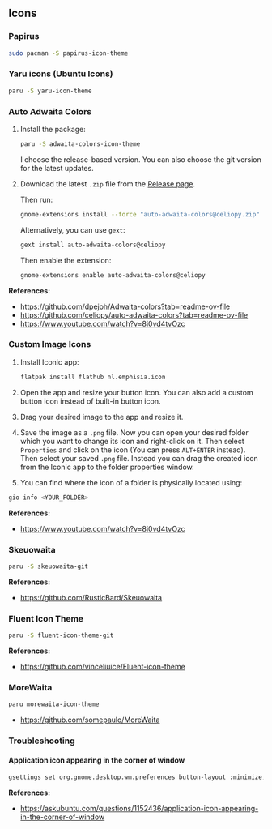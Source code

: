 ## Icons

### Papirus

```bash
sudo pacman -S papirus-icon-theme
```

### Yaru icons (Ubuntu Icons)

```bash
paru -S yaru-icon-theme
```

### Auto Adwaita Colors

1. Install the package:

   ```bash
   paru -S adwaita-colors-icon-theme
   ```

   I choose the release-based version. You can also choose the git version for the latest updates.

2. Download the latest `.zip` file from the [Release page](https://github.com/celiopy/auto-adwaita-colors/releases).

   Then run:

   ```bash
   gnome-extensions install --force "auto-adwaita-colors@celiopy.zip"
   ```

   Alternatively, you can use `gext`:

   ```bash
   gext install auto-adwaita-colors@celiopy
   ```

   Then enable the extension:

   ```bash
   gnome-extensions enable auto-adwaita-colors@celiopy
   ```

**References:**

- <https://github.com/dpejoh/Adwaita-colors?tab=readme-ov-file>
- <https://github.com/celiopy/auto-adwaita-colors?tab=readme-ov-file>
- <https://www.youtube.com/watch?v=8i0vd4tvOzc>

### Custom Image Icons

1. Install Iconic app:

   ```bash
   flatpak install flathub nl.emphisia.icon
   ```

2. Open the app and resize your button icon. You can also add a custom button icon instead of built-in button icon.

3. Drag your desired image to the app and resize it.
4. Save the image as a `.png` file.
   Now you can open your desired folder which you want to change its icon and right-click on it. Then select `Properties` and click on the icon (You can press `ALT+ENTER` instead). Then select your saved `.png` file. Instead you can drag the created icon from the Iconic app to the folder properties window.

5. You can find where the icon of a folder is physically located using:

```bash
gio info <YOUR_FOLDER>
```

**References:**

- <https://www.youtube.com/watch?v=8i0vd4tvOzc>

### Skeuowaita

```bash
paru -S skeuowaita-git
```

**References:**

- <https://github.com/RusticBard/Skeuowaita>

### Fluent Icon Theme

```bash
paru -S fluent-icon-theme-git
```

**References:**

- <https://github.com/vinceliuice/Fluent-icon-theme>

### MoreWaita

```sh
paru morewaita-icon-theme
```

- <https://github.com/somepaulo/MoreWaita>

### Troubleshooting

#### Application icon appearing in the corner of window

```bash
gsettings set org.gnome.desktop.wm.preferences button-layout :minimize,maximize,close
```

**References:**

- <https://askubuntu.com/questions/1152436/application-icon-appearing-in-the-corner-of-window>
